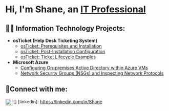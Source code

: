 <h1>Hi, I'm Shane, an <a href="https://linkedin.com/in/Shane">IT Professional</a></h1>

<h2>👨‍💻 Information Technology Projects:</h2>

- <b>osTicket (Help Desk Ticketing System)</b>
  - [osTicket: Prerequisites and Installation](https://github.com/shaneawilson/osticket-prereqs)
  - [osTicket: Post-Installation Configuration](https://github.com/shaneawilson/post-install-config)
  - [osTicket: Ticket Lifecycle Examples](https://github.com/shaneawilson/ticket-lifecycle)
- <b>Microsoft Azure</b>
  - [Configuring On-premises Active Directory within Azure VMs](https://github.com/shaneawilson/configure-ad)
  - [Network Security Groups (NSGs) and Inspecting Network Protocols](https://github.com/shaneawilson/azure-network-protocols)

<h2>🤳Connect with me:</h2>

[<img align="left" alt="Shane | LinkedIn" width="22px" src="www.linkedin.com/in/shane-wilson-8b5074295" />]
[linkedin]: https://linkedin.com/in/Shane
